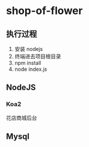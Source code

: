 # shop-of-flower
## 执行过程
1. 安装 nodejs
2. 终端进去项目根目录
3. npm install
4. node index.js

## NodeJS
### Koa2
花店商城后台
## Mysql
